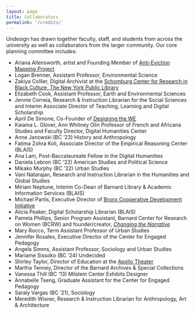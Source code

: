 ```yaml
---
layout: page
title: Collaborators
permalink: '/credits/'
---
```


Undesign has drawn together faculty, staff, and students from across the university as well as collaborators from the larger community. Our core planning committee includes:

- Ariana Allensworth, artist and Founding Member of [Anti-Eviction Mapping Project](https://antievictionmap.com/)
- Logan Brenner, Assistant Professor, Environmental Science
- Zakiya Collier, Digital Archivist at the [Schomburg Center for Research in Black Culture, The New York Public Library](https://www.nypl.org/locations/schomburg)
- Elizabeth Cook, Assistant Professor, Earth and Environmental Sciences
- Jennie Correia, Research & Instruction Librarian for the Social Sciences and Interim Associate Director of Teaching, Learning and Digital Scholarship
- April De Simone, Co-Founder of [Designing the WE](http://www.designingthewe.com/)
- Kaiama L. Glover, Ann Whitney Olin Professor of French and Africana Studies and Faculty Director, Digital Humanities Center
- Anne Janowski (BC ’23) History and Anthropology
- Fatima Zohra Koli, Associate Director of the Empirical Reasoning Center (BLAIS)
- Ana Lam, Post-Baccalaureate Fellow in the Digital Humanities
- Daniela Lebron (BC ’22) American Studies and Political Science
- Mikako Murphy (BC ’22) Urban Studies
- Vani Natarajan, Research and Instruction Librarian in the Humanities and Global Studies
- Miriam Neptune, Interim Co-Dean of Barnard Library & Academic Information Services (BLAIS)
- Michael Partis, Executive Director of [Bronx Cooperative Development Initiative](https://bcdi.nyc/)
- Alicia Peaker, Digital Scholarship Librarian (BLAIS)
- Pamela Phillips, Senior Program Assistant, Barnard Center for Research on Women (BCRW) and founder/creator, *[Changing the Narrative](https://thepublichousingproject.com/)*
- Mary Rocco, Term Assistant Professor of Urban Studies
- Jennifer Rosales, Executive Director of the Center for Engaged Pedagogy
- Angela Simms, Assistant Professor, Sociology and Urban Studies
- Mariame Sissoko (BC ’24) Undecided
- Shirley Taylor, Director of Education at the [Apollo Theater](https://www.apollotheater.org/)
- Martha Tenney, Director of the Barnard Archives & Special Collections
- Vanessa Thill (BC ‘13) Milstein Center Exhibits Designer
- Annabelle Tseng, Graduate Assistant for the Center for Engaged Pedagogy
- Saraly Vargas (BC ’21), Sociology
- Meredith Wisner, Research & Instruction Librarian for Anthropology, Art & Architecture
